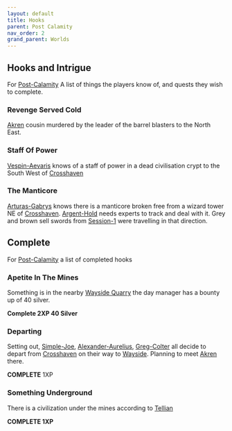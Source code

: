 ```yaml
---
layout: default
title: Hooks
parent: Post Calamity
nav_order: 2
grand_parent: Worlds
---
```

## Hooks and Intrigue
For [Post-Calamity](Post-Calamity) A list of things the players know of, and quests they wish to complete.

### Revenge Served Cold
[Akren](Akren) cousin murdered by the leader of the barrel blasters to the North East.

### Staff Of Power
[Vespin-Aevaris](Vespin-Aevaris) knows of a staff of power in a dead civilisation crypt to the South West of [Crosshaven](Crosshaven)

### The Manticore
[Arturas-Gabrys](Arturas-Gabrys) knows there is a manticore broken free from a wizard tower NE of [Crosshaven](Crosshaven). [Argent-Hold](Argent-Hold) needs experts to track and deal with it. Grey and brown sell swords from [Session-1](Session-1) were travelling in that direction.

## Complete
For [Post-Calamity](Post-Calamity) a list of completed hooks

### Apetite In The Mines
Something is in the nearby [Wayside Quarry](Wayside#Wayside%20Quarry) the day manager has a bounty up of 40 silver.

**Complete 2XP 40 Silver**

### Departing
Setting out, [Simple-Joe](Simple-Joe), [Alexander-Aurelius](Alexander-Aurelius), [Greg-Colter](Greg-Colter) all decide to depart from [Crosshaven](Crosshaven) on their way to [Wayside](Wayside). Planning to meet [Akren](Akren) there.

**COMPLETE** 1XP

### Something Underground
There is a civilization under the mines according to [Tellian](Session-2#Tellian)

**COMPLETE 1XP**